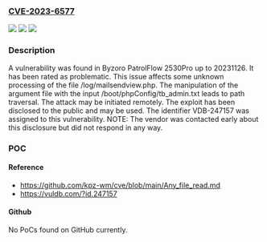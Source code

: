 ### [CVE-2023-6577](https://cve.mitre.org/cgi-bin/cvename.cgi?name=CVE-2023-6577)
![](https://img.shields.io/static/v1?label=Product&message=PatrolFlow%202530Pro&color=blue)
![](https://img.shields.io/static/v1?label=Version&message=%3D%2020231126%20&color=brighgreen)
![](https://img.shields.io/static/v1?label=Vulnerability&message=CWE-22%20Path%20Traversal&color=brighgreen)

### Description

A vulnerability was found in Byzoro PatrolFlow 2530Pro up to 20231126. It has been rated as problematic. This issue affects some unknown processing of the file /log/mailsendview.php. The manipulation of the argument file with the input /boot/phpConfig/tb_admin.txt leads to path traversal. The attack may be initiated remotely. The exploit has been disclosed to the public and may be used. The identifier VDB-247157 was assigned to this vulnerability. NOTE: The vendor was contacted early about this disclosure but did not respond in any way.

### POC

#### Reference
- https://github.com/kpz-wm/cve/blob/main/Any_file_read.md
- https://vuldb.com/?id.247157

#### Github
No PoCs found on GitHub currently.

